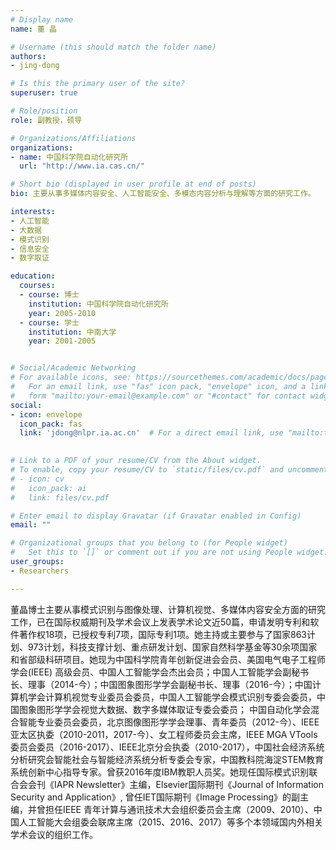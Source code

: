 ```yaml
---
# Display name
name: 董 晶

# Username (this should match the folder name)
authors:
- jing-dong

# Is this the primary user of the site?
superuser: true

# Role/position
role: 副教授，硕导

# Organizations/Affiliations
organizations:
- name: 中国科学院自动化研究所
  url: "http://www.ia.cas.cn/"

# Short bio (displayed in user profile at end of posts)
bio: 主要从事多媒体内容安全、人工智能安全、多模态内容分析与理解等方面的研究工作。

interests:
- 人工智能
- 大数据
- 模式识别
- 信息安全
- 数字取证

education:
  courses:
  - course: 博士
    institution: 中国科学院自动化研究所
    year: 2005-2010
  - course: 学士
    institution: 中南大学
    year: 2001-2005


# Social/Academic Networking
# For available icons, see: https://sourcethemes.com/academic/docs/page-builder/#icons
#   For an email link, use "fas" icon pack, "envelope" icon, and a link in the
#   form "mailto:your-email@example.com" or "#contact" for contact widget.
social:
- icon: envelope
  icon_pack: fas
  link: 'jdong@nlpr.ia.ac.cn'  # For a direct email link, use "mailto:test@example.org".
  

# Link to a PDF of your resume/CV from the About widget.
# To enable, copy your resume/CV to `static/files/cv.pdf` and uncomment the lines below.
# - icon: cv
#   icon_pack: ai
#   link: files/cv.pdf

# Enter email to display Gravatar (if Gravatar enabled in Config)
email: ""

# Organizational groups that you belong to (for People widget)
#   Set this to `[]` or comment out if you are not using People widget.
user_groups:
- Researchers

---
```


董晶博士主要从事模式识别与图像处理、计算机视觉、多媒体内容安全方面的研究工作，已在国际权威期刊及学术会议上发表学术论文近50篇，申请发明专利和软件著作权18项，已授权专利7项，国际专利1项。她主持或主要参与了国家863计划、973计划，科技支撑计划、重点研发计划、国家自然科学基金等30余项国家和省部级科研项目。她现为中国科学院青年创新促进会会员、美国电气电子工程师学会(IEEE) 高级会员、中国人工智能学会杰出会员；中国人工智能学会副秘书长、理事（2014-今）；中国图象图形学学会副秘书长、理事（2016-今）；中国计算机学会计算机视觉专业委员会委员，中国人工智能学会模式识别专委会委员，中国图象图形学学会视觉大数据、数字多媒体取证专委会委员； 中国自动化学会混合智能专业委员会委员，北京图像图形学学会理事、青年委员（2012-今）、IEEE亚太区执委（2010-2011，2017-今）、女工程师委员会主席，IEEE MGA VTools委员会委员（2016-2017）、IEEE北京分会执委（2010-2017），中国社会经济系统分析研究会智能社会与智能经济系统分析专委会专家，中国教科院海淀STEM教育系统创新中心指导专家。曾获2016年度IBM教职人员奖。她现任国际模式识别联合会会刊《IAPR Newsletter》主编，Elsevier国际期刊《Journal of Information Security and Application》, 曾任IET国际期刊《Image Processing》的副主编，并曾担任IEEE 青年计算与通讯技术大会组织委员会主席（2009、2010）、中国人工智能大会组委会联席主席（2015、2016、2017）等多个本领域国内外相关学术会议的组织工作。
